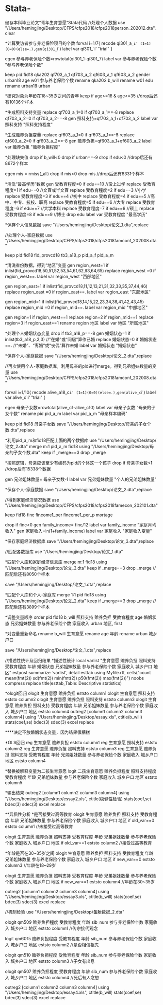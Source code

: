 # Stata-
储存本科毕业论文“青年生育意愿”Stata代码
//处理个人数据
use "/Users/hemingjing/Desktop/CFPS/cfps2018/cfps2018person_202012.dta",clear

*计算受访者参与养老保险项目的个数
forval i=1/7{
recode qi301_a_`i' (1=1)(0=0)(else=.),gen(qi301_`i')
label var qi301_`i' "trial"
}

egen 参与养老保险个数=rowtotal(qi301_1-qi301_7)
label var 参与养老保险个数 "参与养老保险个数"

keep pid fid18 qka202 qf703_a_1 qf703_a_2 qf603_a_1 qf603_a_2 gender urban18 age w01 参与养老保险个数
rename qka202 b_will
rename w01 edu
rename urban18 urban

*研究对象为年龄在18~35岁之间的青年
keep if age>=18 & age<=35 //drop后还有10136个样本

*生成照料支持变量
replace qf703_a_1=0 if qf703_a_1==-8
replace qf703_a_2=0 if qf703_a_2==-8
gen 照料支持=qf703_a_1+qf703_a_2
label var 照料支持 "照料支持程度"

*生成赡养负担变量
replace qf603_a_1=0 if qf603_a_1==-8
replace qf603_a_2=0 if qf603_a_2==-8
gen 赡养负担=qf603_a_1+qf603_a_2
label var 赡养负担 "赡养负担程度"

*处理缺失值
drop if b_will<0
drop if urban==-9
drop if edu<0 //drop后还有8672个样本

egen mis = rmiss(_all)
drop if mis>0
drop mis //drop后还有8331个样本

*清洗“最高学历”数据
gen 受教育程度=0 if edu==10 //没上过学
replace 受教育程度=1 if edu==0 //文盲或半文盲
replace 受教育程度=2 if edu==3 //小学
replace 受教育程度=3 if edu==4 //初中
replace 受教育程度=4 if edu==5 //高中、中专、技校、职高
replace 受教育程度=5 if edu==6 //大专
replace 受教育程度=6 if edu==7 //大学本科
replace 受教育程度=7 if edu==8 //硕士
replace 受教育程度=8 if edu==9 //博士
drop edu
label var 受教育程度 "最高学历"

*保存个人信息数据
save "/Users/hemingjing/Desktop/论文_1.dta",replace


//处理个人-家庭数据
use "/Users/hemingjing/Desktop/CFPS/cfps2018/cfps2018famconf_202008.dta"

keep pid fid18 fid_provcd18 tb3_a18_p pid_a_f pid_a_m

*清洗省份数据，得到“地区”变量
gen region_west=1 if inlist(fid_provcd18,50,51,52,53,54,61,62,63,64,65)
replace region_west =0 if region_west==.
label var region_west "西部地区"

gen region_east=1 if inlist(fid_provcd18,11,12,13,21,31,32,33,35,37,44,46)
replace region_east =0 if region_east==.
label var region_east "东部地区"

gen region_mid=1 if inlist(fid_provcd18,14,15,22,23,34,36,41,42,43,45)
replace region_mid =0 if region_mid==.
label var region_mid "中部地区"

gen region=1 if region_west==1
replace region=2 if region_mid==1
replace region=3 if region_east==1
rename region 地区
label var 地区 "所属地区"

*处理个人婚姻状态变量
drop if tb3_a18_p==-8
gen 婚姻状态=1 if inlist(tb3_a18_p,2,3) //"在婚"或“同居”算作已婚
replace 婚姻状态=0 if 婚姻状态==. //“未婚”、“离婚”或“丧偶”算作未婚
label var 婚姻状态 "婚姻状态"

*保存个人-家庭数据
save "/Users/hemingjing/Desktop/论文_2.dta",replace 

//再次使用个人-家庭数据库，利用母亲的pid进行merge，得到兄弟姐妹数量的变量
use "/Users/hemingjing/Desktop/CFPS/cfps2018/cfps2018famconf_202008.dta"

forval i=1/10{
recode alive_a18_c`i' (1=1)(0=0)(else=.),gen(alive_c`i')
label var alive_c`i' "trial"
}

egen 母亲子女数=rowtotal(alive_c1-alive_c10)
label var 母亲子女数 "母亲的子女个数"
rename pid pid_a_m
label var pid_a_m "母亲样本编码"

keep pid fid18 母亲子女数
save "/Users/hemingjing/Desktop/母亲的子女个数.dta",replace

*利用pid_a_m和fid18匹配上面的两个数据库
use "/Users/hemingjing/Desktop/论文_2.dta"
merge m:1 pid_a_m fid18 using "/Users/hemingjing/Desktop/母亲的子女个数.dta"
keep if _merge==3
drop _merge

*按照逻辑，母亲应该至少有编码为pid的个体这一个孩子
drop if 母亲子女数<1 //drop后有15338个数据

gen 兄弟姐妹数量= 母亲子女数-1
label var 兄弟姐妹数量 "个人的兄弟姐妹数量"

*保存个人-家庭数据
save "/Users/hemingjing/Desktop/论文_2.dta",replace

//得到家庭经济情况数据
use "/Users/hemingjing/Desktop/CFPS/cfps2018/cfps2018famecon_202101.dta"

keep fid18 finc fincome1_per fincome1_per_p mortage

drop if finc<0
gen family_income= finc/12
label var family_income "家庭月均收入"
gen 家庭收入=ln(1+family_income)
label var 家庭收入 "家庭收入变量"

*保存家庭经济数据库
save "/Users/hemingjing/Desktop/论文_3.dta",replace


//匹配各数据库
use "/Users/hemingjing/Desktop/论文_1.dta"

*匹配个人库和家庭经济信息库
merge m:1 fid18 using "/Users/hemingjing/Desktop/论文_3.dta"
keep if _merge==3
drop _merge //匹配后还有8050个样本

save "/Users/hemingjing/Desktop/论文_1.dta",replace 

*匹配个人库和个人-家庭库
merge 1:1 pid fid18 using "/Users/hemingjing/Desktop/论文_2.dta"
keep if _merge==3
drop _merge //匹配后还有3899个样本
 

*调整变量顺序
order pid fid18 b_will 照料支持 赡养负担 受教育程度 age 婚姻状态 兄弟姐妹数量 参与养老保险个数 家庭收入 urban 地区, first

*对变量重新命名
rename b_will 生育意愿
rename age 年龄
rename urban 城乡户口

save "/Users/hemingjing/Desktop/论文_1.dta",replace

//描述性统计及回归结果
*描述性统计
local varlist "生育意愿 赡养负担 照料支持 受教育程度 年龄 婚姻状态 兄弟姐妹数量 参与养老保险个数 家庭收入 城乡户口 地区"
estpost summarize `varlist', detail
esttab using Myfile.rtf, cells("count mean(fmt(2)) sd(fmt(2)) min(fmt(2)) p50(fmt(2)) max(fmt(2))") noobs compress replace title(esttab_Table: Descriptive statistics)

*ologit回归
ologit 生育意愿 赡养负担
eststo column1
ologit 生育意愿 照料支持
eststo column2
ologit 生育意愿 赡养负担 照料支持
eststo column3
ologit 生育意愿 赡养负担 照料支持 受教育程度 年龄 兄弟姐妹数量 参与养老保险个数 家庭收入 城乡户口 地区
eststo column4
outreg2 [column1 column2 column3 column4] using "/Users/hemingjing/Desktop/essay.xls", ctitle(b_will) stats(coef,se) bdec(3) sdec(3) excel replace

****决定不放婚姻状态变量，因为结果很糟糕


*OLS回归
reg 生育意愿 赡养负担
eststo column1
reg 生育意愿 照料支持
eststo column2
reg 生育意愿 赡养负担 照料支持
eststo column3
reg 生育意愿 赡养负担 照料支持 受教育程度 年龄 兄弟姐妹数量 参与养老保险个数 家庭收入 城乡户口 地区
eststo column4

*替换被解释变量为二孩生育意愿
logit 二孩生育意愿 赡养负担程度 照料支持程度 受教育程度 年龄 兄弟姐妹数量 参与养老保险个数 家庭收入 城乡户口 地区 
eststo column5

*输出结果
outreg2 [column1 column2 column3 column4] using "/Users/hemingjing/Desktop/essay2.xls", ctitle(稳健性检验) stats(coef,se) bdec(3) sdec(3) excel replace


**异质性分析
*是否接受过高等教育
ologit 生育意愿 赡养负担 照料支持 受教育程度 年龄 兄弟姐妹数量 参与养老保险个数 家庭收入 城乡户口 地区 if old_var==0
eststo column1 //未接受过高等教育

ologit 生育意愿 赡养负担 照料支持 受教育程度 年龄 兄弟姐妹数量 参与养老保险个数 家庭收入 城乡户口 地区 if old_var==1
eststo column2 //接受过高等教育

*年龄是否在30~35岁之间
ologit 生育意愿 赡养负担 照料支持 受教育程度 年龄 兄弟姐妹数量 参与养老保险个数 家庭收入 城乡户口 地区 if new_var==0
eststo column3 //年龄在18~29岁

ologit 生育意愿 赡养负担 照料支持 受教育程度 年龄 兄弟姐妹数量 参与养老保险个数 家庭收入 城乡户口 地区 if new_var==1
eststo column4 //年龄在30~35岁

outreg2 [column1 column2 column3 column4] using "/Users/hemingjing/Desktop/essay3.xls", ctitle(b_will) stats(coef,se) bdec(3) sdec(3) excel replace

//机制检验
use "/Users/hemingjing/Desktop/备胎数据_2.dta"

ologit qm509 赡养负担程度 受教育程度 年龄 sib_num 参与养老保险个数 家庭收入 城乡户口 地区
eststo column1 //传宗接代观念

logit qm6015 赡养负担程度 受教育程度 年龄 sib_num 参与养老保险个数 家庭收入 城乡户口 地区
eststo column2 //是否相信祖先

ologit qm510 赡养负担程度 受教育程度 年龄 sib_num 参与养老保险个数 家庭收入 城乡户口 地区
eststo column3 //子女有出息

ologit qm507 赡养负担程度 受教育程度 年龄 sib_num 参与养老保险个数 家庭收入 城乡户口 地区
eststo column4 //死后有人念想

outreg2 [column1 column2 column3 column4] using "/Users/hemingjing/Desktop/essay4.xls", ctitle(b_will) stats(coef,se) bdec(3) sdec(3) excel replace
